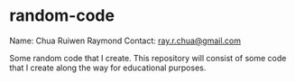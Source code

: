 random-code
===========
Name: Chua Ruiwen Raymond
Contact: ray.r.chua@gmail.com

Some random code that I create.
This repository will consist of some code that I create along the way for educational purposes.
